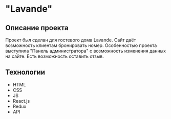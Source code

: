 # "Lavande"

## Описание проекта

Проект был сделан для гостевого дома Lavande. Сайт даёт возможность клиентам бронировать номер. Особенностью проекта выступила "Панель администратора" с возможность изменения данных на сайте. Есть возможность оставить отзыв.

## Технологии
- HTML
- CSS
- JS
- React.js
- Redux
- API
